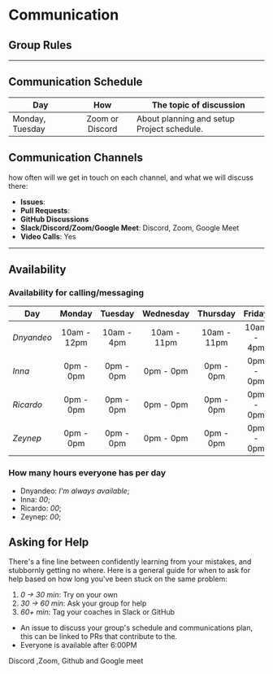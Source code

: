 # Communication

## Group Rules

<!-- any general rules you'd like to set for your group? -->

---

## Communication Schedule

| Day             |       How       | The topic of discussion                    |
| --------------- | :-------------: | ------------------------------------------ |
| Monday, Tuesday | Zoom or Discord | About planning and setup Project schedule. |

## Communication Channels

how often will we get in touch on each channel, and what we will discuss there:

- **Issues**:
- **Pull Requests**:
- **GitHub Discussions**
- **Slack/Discord/Zoom/Google Meet**: Discord, Zoom, Google Meet
- **Video Calls**: Yes

---

## Availability

### Availability for calling/messaging

| Day        |   Monday    |  Tuesday   |  Wednesday  |  Thursday   |   Friday   |  Saturday   |   Sunday   |
| ---------- | :---------: | :--------: | :---------: | :---------: | :--------: | :---------: | :--------: |
| _Dnyandeo_ | 10am - 12pm | 10am - 4pm | 10am - 11pm | 10am - 11pm | 10am - 4pm | 10am - 11pm | 7pm - 11pm |
| _Inna_     |  0pm - 0pm  | 0pm - 0pm  |  0pm - 0pm  |  0pm - 0pm  | 0pm - 0pm  |  0pm - 0pm  | 0pm - 0pm  |
| _Ricardo_  |  0pm - 0pm  | 0pm - 0pm  |  0pm - 0pm  |  0pm - 0pm  | 0pm - 0pm  |  0pm - 0pm  | 0pm - 0pm  |
| _Zeynep_   |  0pm - 0pm  | 0pm - 0pm  |  0pm - 0pm  |  0pm - 0pm  | 0pm - 0pm  |  0pm - 0pm  | 0pm - 0pm  |

### How many hours everyone has per day

- Dnyandeo: _I'm always available_;
- Inna: _00_;
- Ricardo: _00_;
- Zeynep: _00_;

## Asking for Help

There's a fine line between confidently learning from your mistakes, and
stubbornly getting no where. Here is a general guide for when to ask for help
based on how long you've been stuck on the same problem:

1. _0 -> 30 min_: Try on your own
2. _30 -> 60 min_: Ask your group for help
3. _60+ min_: Tag your coaches in Slack or GitHub

- An issue to discuss your group's schedule and communications plan, this can be
  linked to PRs that contribute to the.
- Everyone is available after 6:00PM

Discord ,Zoom, Github and Google meet
